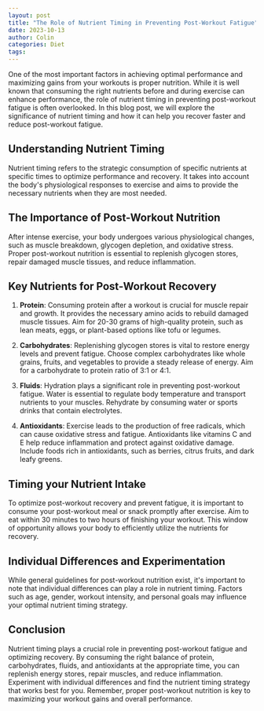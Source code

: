 ```yaml
---
layout: post
title: "The Role of Nutrient Timing in Preventing Post-Workout Fatigue"
date: 2023-10-13
author: Colin
categories: Diet
tags: 
---
```


One of the most important factors in achieving optimal performance and maximizing gains from your workouts is proper nutrition. While it is well known that consuming the right nutrients before and during exercise can enhance performance, the role of nutrient timing in preventing post-workout fatigue is often overlooked. In this blog post, we will explore the significance of nutrient timing and how it can help you recover faster and reduce post-workout fatigue.

## Understanding Nutrient Timing

Nutrient timing refers to the strategic consumption of specific nutrients at specific times to optimize performance and recovery. It takes into account the body's physiological responses to exercise and aims to provide the necessary nutrients when they are most needed.

## The Importance of Post-Workout Nutrition

After intense exercise, your body undergoes various physiological changes, such as muscle breakdown, glycogen depletion, and oxidative stress. Proper post-workout nutrition is essential to replenish glycogen stores, repair damaged muscle tissues, and reduce inflammation.

## Key Nutrients for Post-Workout Recovery

1. **Protein**: Consuming protein after a workout is crucial for muscle repair and growth. It provides the necessary amino acids to rebuild damaged muscle tissues. Aim for 20-30 grams of high-quality protein, such as lean meats, eggs, or plant-based options like tofu or legumes.

2. **Carbohydrates**: Replenishing glycogen stores is vital to restore energy levels and prevent fatigue. Choose complex carbohydrates like whole grains, fruits, and vegetables to provide a steady release of energy. Aim for a carbohydrate to protein ratio of 3:1 or 4:1.

3. **Fluids**: Hydration plays a significant role in preventing post-workout fatigue. Water is essential to regulate body temperature and transport nutrients to your muscles. Rehydrate by consuming water or sports drinks that contain electrolytes.

4. **Antioxidants**: Exercise leads to the production of free radicals, which can cause oxidative stress and fatigue. Antioxidants like vitamins C and E help reduce inflammation and protect against oxidative damage. Include foods rich in antioxidants, such as berries, citrus fruits, and dark leafy greens.

## Timing your Nutrient Intake

To optimize post-workout recovery and prevent fatigue, it is important to consume your post-workout meal or snack promptly after exercise. Aim to eat within 30 minutes to two hours of finishing your workout. This window of opportunity allows your body to efficiently utilize the nutrients for recovery.

## Individual Differences and Experimentation

While general guidelines for post-workout nutrition exist, it's important to note that individual differences can play a role in nutrient timing. Factors such as age, gender, workout intensity, and personal goals may influence your optimal nutrient timing strategy.

## Conclusion

Nutrient timing plays a crucial role in preventing post-workout fatigue and optimizing recovery. By consuming the right balance of protein, carbohydrates, fluids, and antioxidants at the appropriate time, you can replenish energy stores, repair muscles, and reduce inflammation. Experiment with individual differences and find the nutrient timing strategy that works best for you. Remember, proper post-workout nutrition is key to maximizing your workout gains and overall performance.